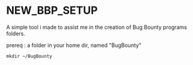 # NEW_BBP_SETUP
A simple tool i made to assist me in the creation of Bug Bounty programs folders.

prereq : a folder in your home dir, named "BugBounty"

```
mkdir ~/BugBounty
```
